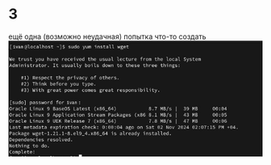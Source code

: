 # 3
ещё одна (возможно неудачная) попытка что-то создать
![1.jpg](https://github.com//hzkov/3/blob/main/1.jpg)
